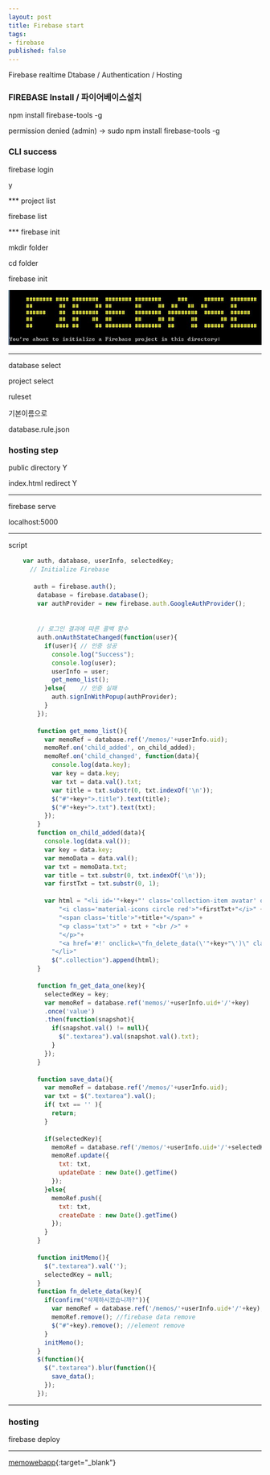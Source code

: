 ```yaml
---
layout: post
title: Firebase start
tags:
- firebase
published: false
---
```


Firebase realtime Dtabase / Authentication / Hosting


### FIREBASE Install / 파이어베이스설치 

npm install firebase-tools -g

permission denied (admin)
-> sudo npm install firebase-tools -g


### CLI success

firebase login

y


*** project list

firebase list


*** firebase init

mkdir folder

cd folder

firebase init

![](../images/170422_1.JPG)


---

database select

project select

ruleset

기본이름으로

database.rule.json



### hosting step

public directory Y

index.html redirect Y


---

firebase serve

localhost:5000

---

script

```javascript
	var auth, database, userInfo, selectedKey;
	  // Initialize Firebase
    
       auth = firebase.auth();
        database = firebase.database();
        var authProvider = new firebase.auth.GoogleAuthProvider();


        // 로그인 결과에 따른 콜백 함수
        auth.onAuthStateChanged(function(user){
          if(user){ // 인증 성공
            console.log("Success");
            console.log(user);
            userInfo = user;
            get_memo_list();
          }else{    // 인증 실패
            auth.signInWithPopup(authProvider);
          }
        });

        function get_memo_list(){
          var memoRef = database.ref('/memos/'+userInfo.uid);
          memoRef.on('child_added', on_child_added);
          memoRef.on('child_changed', function(data){
            console.log(data.key);
            var key = data.key;
            var txt = data.val().txt;
            var title = txt.substr(0, txt.indexOf('\n'));
            $("#"+key+">.title").text(title);
            $("#"+key+">.txt").text(txt);
          });
        }
        function on_child_added(data){
          console.log(data.val());
          var key = data.key;
          var memoData = data.val();
          var txt = memoData.txt;
          var title = txt.substr(0, txt.indexOf('\n'));
          var firstTxt = txt.substr(0, 1);
          
          var html = "<li id='"+key+"' class='collection-item avatar' onclick='fn_get_data_one(this.id);'>" +
              "<i class='material-icons circle red'>"+firstTxt+"</i>" +
              "<span class='title'>"+title+"</span>" +
              "<p class='txt'>" + txt + "<br />" +
              "</p>"+
              "<a href='#!' onclick=\"fn_delete_data(\'"+key+"\')\" class='secondary-content'><i class='material-icons'>grade</i></a>"
            "</li>"
            $(".collection").append(html);
        }

        function fn_get_data_one(key){
          selectedKey = key;
          var memoRef = database.ref('memos/'+userInfo.uid+'/'+key)
          .once('value')
          .then(function(snapshot){
            if(snapshot.val() != null){
              $(".textarea").val(snapshot.val().txt);
            }
          });
        }

        function save_data(){
          var memoRef = database.ref('/memos/'+userInfo.uid);
          var txt = $(".textarea").val();
          if( txt == '' ){
            return;
          }

          if(selectedKey){
            memoRef = database.ref('/memos/'+userInfo.uid+'/'+selectedKey);
            memoRef.update({
              txt: txt,
              updateDate : new Date().getTime()
            });
          }else{
            memoRef.push({
              txt: txt,
              createDate : new Date().getTime()
            });
          }
        }

        function initMemo(){
          $(".textarea").val('');
          selectedKey = null;
        }
        function fn_delete_data(key){
          if(confirm("삭제하시겠습니까?")){
            var memoRef = database.ref('/memos/'+userInfo.uid+'/'+key);
            memoRef.remove(); //firebase data remove
            $("#"+key).remove(); //element remove
          }
          initMemo();
        }
        $(function(){
          $(".textarea").blur(function(){
            save_data();
          });
        });
```

---

### hosting

firebase deploy


---

[memowebapp](https://memowebapp-1e86d.firebaseapp.com/){:target="_blank"}

